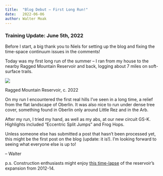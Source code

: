 ```yaml
---
title:  "Blog Debut – First Long Run!"
date:   2022-06-06
author: Walter Moak
---
```

### Training Update: June 5th, 2022

Before I start, a big thank you to Niels for setting up the blog and fixing the time-space continuum issues in the comments!

Today was my first long run of the summer – I ran from my house to the nearby Ragged Mountain Reservoir and back, logging about 7 miles on soft-surface trails. 

![](https://lh6.googleusercontent.com/bxOus337Ft5jR2lvUiMyj0skJvFLUONujOppgCjpD608L9U2CneoYvMQ5kGMMnOc2rgnN4dc1Te7yQoBJ6TeweVA0Nhr3n5ovcOhpiNQ4Um2-eJSnGvXnEnNa-O-Q07dPNBeNUJuaR3NcvIQpA)

Ragged Mountain Reservoir, c. 2022

On my run I encountered the first real hills I’ve seen in a long time, a relief from the flat landscape of Oberlin. It was also nice to run under dense tree cover, something found in Oberlin only around Little Rez and in the Arb. 

After my run, I tried my hand, as well as my abs, at our new circuit GS-K.  Highlights included “Eccentric Split Jumps” and Frog Hops. 

Unless someone else has submitted a post that hasn’t been processed yet, this might be the first post on the blog (update: it is!). I’m looking forward to seeing what everyone else is up to!

– Walter

p.s.  Construction enthusiasts might enjoy [this time-lapse](https://www.youtube.com/watch?v=XqVPtLaxENA&t=139s) of the reservoir’s expansion from 2012-14.